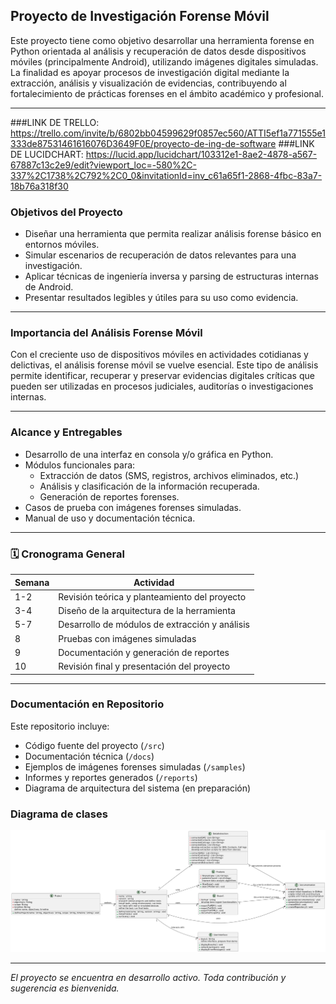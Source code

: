 ## Proyecto de Investigación Forense Móvil

Este proyecto tiene como objetivo desarrollar una herramienta forense en Python orientada al análisis y recuperación de datos desde dispositivos móviles (principalmente Android), utilizando imágenes digitales simuladas. La finalidad es apoyar procesos de investigación digital mediante la extracción, análisis y visualización de evidencias, contribuyendo al fortalecimiento de prácticas forenses en el ámbito académico y profesional.

---
###LINK DE TRELLO: https://trello.com/invite/b/6802bb04599629f0857ec560/ATTI5ef1a771555e1333de87531461616076D3649F0E/proyecto-de-ing-de-software
###LINK DE LUCIDCHART: https://lucid.app/lucidchart/103312e1-8ae2-4878-a567-67887c13c2e9/edit?viewport_loc=-580%2C-337%2C1738%2C792%2C0_0&invitationId=inv_c61a65f1-2868-4fbc-83a7-18b76a318f30

### Objetivos del Proyecto

- Diseñar una herramienta que permita realizar análisis forense básico en entornos móviles.
- Simular escenarios de recuperación de datos relevantes para una investigación.
- Aplicar técnicas de ingeniería inversa y parsing de estructuras internas de Android.
- Presentar resultados legibles y útiles para su uso como evidencia.

---

### Importancia del Análisis Forense Móvil

Con el creciente uso de dispositivos móviles en actividades cotidianas y delictivas, el análisis forense móvil se vuelve esencial. Este tipo de análisis permite identificar, recuperar y preservar evidencias digitales críticas que pueden ser utilizadas en procesos judiciales, auditorías o investigaciones internas.

---

### Alcance y Entregables

- Desarrollo de una interfaz en consola y/o gráfica en Python.
- Módulos funcionales para:
  - Extracción de datos (SMS, registros, archivos eliminados, etc.)
  - Análisis y clasificación de la información recuperada.
  - Generación de reportes forenses.
- Casos de prueba con imágenes forenses simuladas.
- Manual de uso y documentación técnica.

---

### 🗓 Cronograma General

| Semana | Actividad                                       |
|--------|-------------------------------------------------|
| 1-2    | Revisión teórica y planteamiento del proyecto   |
| 3-4    | Diseño de la arquitectura de la herramienta     |
| 5-7    | Desarrollo de módulos de extracción y análisis  |
| 8      | Pruebas con imágenes simuladas                  |
| 9      | Documentación y generación de reportes          |
| 10     | Revisión final y presentación del proyecto      |

---

### Documentación en Repositorio

Este repositorio incluye:

- Código fuente del proyecto (`/src`)
- Documentación técnica (`/docs`)
- Ejemplos de imágenes forenses simuladas (`/samples`)
- Informes y reportes generados (`/reports`)
- Diagrama de arquitectura del sistema (en preparación)

### Diagrama de clases

![Diagrama de Clases](Diagrama_clases.png)

---

*El proyecto se encuentra en desarrollo activo. Toda contribución y sugerencia es bienvenida.*

